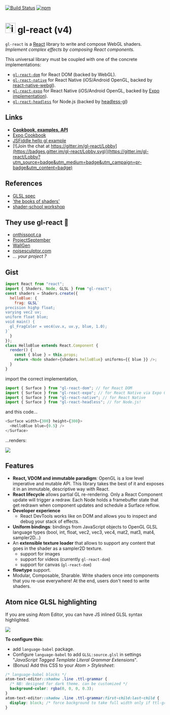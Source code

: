 [![Build Status](https://travis-ci.org/gre/gl-react.svg?branch=master)](https://travis-ci.org/gre/gl-react) [![npm](https://img.shields.io/npm/v/gl-react.svg)](https://www.npmjs.com/package/gl-react)

# <img width="32" alt="icon" src="https://cloud.githubusercontent.com/assets/211411/9813786/eacfcc24-5888-11e5-8f9b-5a907a2cbb21.png"> gl-react (v4)

`gl-react` is a [React](https://facebook.github.io/react/) library to write and compose WebGL shaders. _Implement complex effects by composing React components._

This universal library must be coupled with one of the concrete implementations:

- [`gl-react-dom`](packages/gl-react-dom/) for React DOM (backed by WebGL).
- [`gl-react-native`](packages/gl-react-native/) for React Native (iOS/Android OpenGL, backed by [react-native-webgl](https://github.com/react-community/react-native-webgl)).
- [`gl-react-expo`](packages/gl-react-expo/) for React Native (iOS/Android OpenGL, backed by [Expo implementation](https://docs.expo.io/versions/latest/sdk/gl-view.html)).
- [`gl-react-headless`](packages/gl-react-headless/) for Node.js (backed by [headless-gl](https://github.com/stackgl/headless-gl))

## Links

- **[Cookbook, examples, API](https://gl-react-cookbook.surge.sh)**
- [Expo Cookbook](https://expo.io/@gre/gl-react)
- [JSFiddle hello gl example](https://jsfiddle.net/greweb/cup5feke/)
- [![Join the chat at https://gitter.im/gl-react/Lobby](https://badges.gitter.im/gl-react/Lobby.svg)](https://gitter.im/gl-react/Lobby?utm_source=badge&utm_medium=badge&utm_campaign=pr-badge&utm_content=badge)

## References

- [GLSL spec](https://www.khronos.org/registry/gles/specs/2.0/GLSL_ES_Specification_1.0.17.pdf)
- ['the books of shaders'](https://thebookofshaders.com)
- [shader-school workshop](https://www.npmjs.com/package/shader-school)

## They use gl-react 🙂

<!-- alphabetic order -->

- [onthisspot.ca](https://www.reddit.com/r/reactnative/comments/4ucgdq/just_launched_my_first_iosandroid_app_thanks/)
- [ProjectSeptember](http://greweb.me/2016/07/projectseptember-opengl/)
- [WallGen](https://szymonkaliski.github.io/wallgen/)
- [noisesculptor.com](http://www.noisesculptor.com/)
- _... your project ?_

## Gist

```js
import React from "react";
import { Shaders, Node, GLSL } from "gl-react";
const shaders = Shaders.create({
  helloBlue: {
    frag: GLSL`
precision highp float;
varying vec2 uv;
uniform float blue;
void main() {
  gl_FragColor = vec4(uv.x, uv.y, blue, 1.0);
}`
  }
});
class HelloBlue extends React.Component {
  render() {
    const { blue } = this.props;
    return <Node shader={shaders.helloBlue} uniforms={{ blue }} />;
  }
}
```

import the correct implementation,

```js
import { Surface } from "gl-react-dom"; // for React DOM
import { Surface } from "gl-react-expo"; // for React Native via Expo GLView
import { Surface } from "gl-react-native"; // for React Native
import { Surface } from "gl-react-headless"; // for Node.js!
```

and this code...

```js
<Surface width={300} height={300}>
  <HelloBlue blue={0.5} />
</Surface>
```

...renders:

![](https://cloud.githubusercontent.com/assets/211411/9386550/432492c6-475c-11e5-9328-f3d5187298c1.jpg)

## Features

- **React, VDOM and immutable paradigm**: OpenGL is a low level imperative and mutable API. This library takes the best of it and exposes it in an immutable, descriptive way with React.
- **React lifecycle** allows partial GL re-rendering. Only a React Component update will trigger a redraw. Each Node holds a framebuffer state that get redrawn when component updates and schedule a Surface reflow.
- **Developer experience**
  - React DevTools works like on DOM and allows you to inspect and debug your stack of effects.
- **Uniform bindings**: bindings from JavaScript objects to OpenGL GLSL language types (bool, int, float, vec2, vec3, vec4, mat2, mat3, mat4, sampler2D...)
- An **extensible texture loader** that allows to support any content that goes in the shader as a sampler2D texture.
  - support for images
  - support for videos (currently `gl-react-dom`)
  - support for canvas (`gl-react-dom`)
- **flowtype** support.
- Modular, Composable, Sharable. Write shaders once into components that you re-use everywhere! At the end, users don't need to write shaders.

## Atom nice GLSL highlighting

If you are using Atom Editor, you can have JS inlined GLSL syntax highlighted.

![](https://cloud.githubusercontent.com/assets/211411/20623048/0527cce2-b306-11e6-85ee-5020be994c10.png)

**To configure this:**

- add `language-babel` package.
- Configure `language-babel` to add `GLSL:source.glsl` in settings "_JavaScript Tagged Template Literal Grammar Extensions_".
- (Bonus) Add this CSS to your _Atom > Stylesheet_:

```css
/* language-babel blocks */
atom-text-editor::shadow .line .ttl-grammar {
  /* NB: designed for dark theme. can be customized */
  background-color: rgba(0, 0, 0, 0.3);
}
atom-text-editor::shadow .line .ttl-grammar:first-child:last-child {
  display: block; /* force background to take full width only if ttl-grammar is alone in the line. */
}
```
